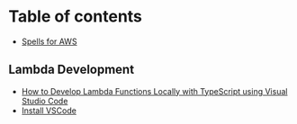 # Table of contents

* [Spells for AWS](README.md)

## Lambda Development

* [How to Develop Lambda Functions Locally with TypeScript using Visual Studio Code](lambda-development/how-to-develop-lambda-functions-locally-with-typescript-using-visual-studio-code.md)
* [Install VSCode](lambda-development/10001-install-vscode.md)

